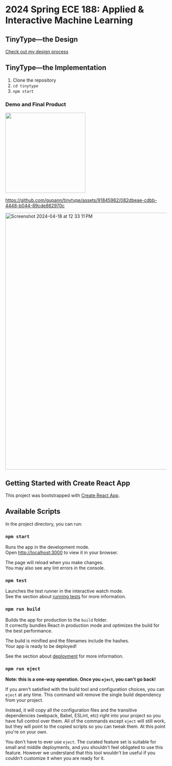 # 2024 Spring ECE 188: Applied & Interactive Machine Learning

## TinyType—the Design

[Check out my design process](https://docs.google.com/presentation/d/1SPL_SNFfWVUX5HuODdvf05jS8XQfyndW5x2WBPxmhqI/edit?usp=sharing)

## TinyType—the Implementation

1. Clone the repository 
2. `cd tinytype`
3. `npm start`

### Demo and Final Product

<img src="https://github.com/gupann/tinytype/assets/91845982/51a7dec3-f1c6-4d6d-a842-4f453a0d21e1" width="250" >

https://github.com/gupann/tinytype/assets/91845982/082dbeae-cdbb-4448-b044-89cde862970c

<img width="800" alt="Screenshot 2024-04-18 at 12 33 11 PM" src="https://github.com/gupann/tinytype/assets/91845982/9b12b0c3-e72a-4310-91af-89916c7bc246">

## Getting Started with Create React App

This project was bootstrapped with [Create React App](https://github.com/facebook/create-react-app).

## Available Scripts

In the project directory, you can run:

### `npm start`

Runs the app in the development mode.\
Open [http://localhost:3000](http://localhost:3000) to view it in your browser.

The page will reload when you make changes.\
You may also see any lint errors in the console.

### `npm test`

Launches the test runner in the interactive watch mode.\
See the section about [running tests](https://facebook.github.io/create-react-app/docs/running-tests) for more information.

### `npm run build`

Builds the app for production to the `build` folder.\
It correctly bundles React in production mode and optimizes the build for the best performance.

The build is minified and the filenames include the hashes.\
Your app is ready to be deployed!

See the section about [deployment](https://facebook.github.io/create-react-app/docs/deployment) for more information.

### `npm run eject`

**Note: this is a one-way operation. Once you `eject`, you can't go back!**

If you aren't satisfied with the build tool and configuration choices, you can `eject` at any time. This command will remove the single build dependency from your project.

Instead, it will copy all the configuration files and the transitive dependencies (webpack, Babel, ESLint, etc) right into your project so you have full control over them. All of the commands except `eject` will still work, but they will point to the copied scripts so you can tweak them. At this point you're on your own.

You don't have to ever use `eject`. The curated feature set is suitable for small and middle deployments, and you shouldn't feel obligated to use this feature. However we understand that this tool wouldn't be useful if you couldn't customize it when you are ready for it.
